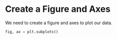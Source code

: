 # Create a Figure and Axes

We need to create a figure and axes to plot our data.

```python
fig, ax = plt.subplots()
```

